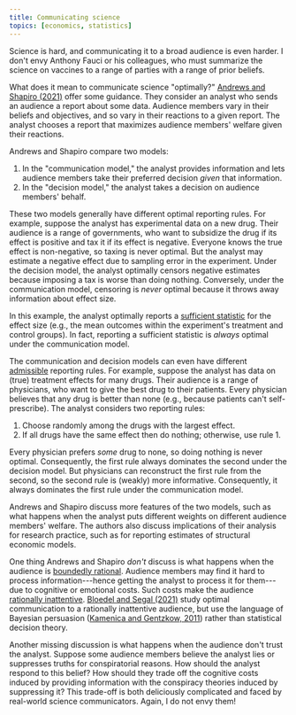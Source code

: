 ```yaml
---
title: Communicating science
topics: [economics, statistics]
---
```


Science is hard, and communicating it to a broad audience is even harder.
I don't envy Anthony Fauci or his colleagues, who must summarize the science on vaccines to a range of parties with a range of prior beliefs.

What does it mean to communicate science "optimally?"
[Andrews and Shapiro (2021)](https://doi.org/10.3982/ECTA18155) offer some guidance.
They consider an analyst who sends an audience a report about some data.
Audience members vary in their beliefs and objectives, and so vary in their reactions to a given report.
The analyst chooses a report that maximizes audience members' welfare given their reactions.

Andrews and Shapiro compare two models:

1. In the "communication model," the analyst provides information and lets audience members take their preferred decision *given* that information.
2. In the "decision model," the analyst takes a decision on audience members' behalf.

These two models generally have different optimal reporting rules.
For example, suppose the analyst has experimental data on a new drug.
Their audience is a range of governments, who want to subsidize the drug if its effect is positive and tax it if its effect is negative.
Everyone knows the true effect is non-negative, so taxing is never optimal.
But the analyst may estimate a negative effect due to sampling error in the experiment.
Under the decision model, the analyst optimally censors negative estimates because imposing a tax is worse than doing nothing.
Conversely, under the communication model, censoring is *never* optimal because it throws away information about effect size.

In this example, the analyst optimally reports a [sufficient statistic](https://en.wikipedia.org/wiki/Sufficient_statistic) for the effect size (e.g., the mean outcomes within the experiment's treatment and control groups).
In fact, reporting a sufficient statistic is *always* optimal under the communication model.

The communication and decision models can even have different [admissible](https://en.wikipedia.org/wiki/Admissible_decision_rule) reporting rules.
For example, suppose the analyst has data on (true) treatment effects for many drugs.
Their audience is a range of physicians, who want to give the best drug to their patients.
Every physician believes that any drug is better than none (e.g., because patients can't self-prescribe).
The analyst considers two reporting rules:

1. Choose randomly among the drugs with the largest effect.
2. If all drugs have the same effect then do nothing; otherwise, use rule 1.

Every physician prefers *some* drug to none, so doing nothing is never optimal.
Consequently, the first rule always dominates the second under the decision model.
But physicians can reconstruct the first rule from the second, so the second rule is (weakly) more informative.
Consequently, it always dominates the first rule under the communication model.

Andrews and Shapiro discuss more features of the two models, such as what happens when the analyst puts different weights on different audience members' welfare.
The authors also discuss implications of their analysis for research practice, such as for reporting estimates of structural economic models.

One thing Andrews and Shapiro *don't* discuss is what happens when the audience is [boundedly rational](https://en.wikipedia.org/wiki/Bounded_rationality).
Audience members may find it hard to process information---hence getting the analyst to process it for them---due to cognitive or emotional costs.
Such costs make the audience [rationally inattentive](https://en.wikipedia.org/wiki/Rational_inattention).
[Bloedel and Segal (2021)](https://scholar.google.com/scholar?cluster=10141712202393797072) study optimal communication to a rationally inattentive audience, but use the language of Bayesian persuasion ([Kamenica and Gentzkow, 2011](https://doi.org/10.1257/aer.101.6.2590)) rather than statistical decision theory.

Another missing discussion is what happens when the audience don't trust the analyst.
Suppose some audience members believe the analyst lies or suppresses truths for conspiratorial reasons.
How should the analyst respond to this belief?
How should they trade off the cognitive costs induced by providing information with the conspiracy theories induced by suppressing it?
This trade-off is both deliciously complicated and faced by real-world science communicators.
Again, I do not envy them!
